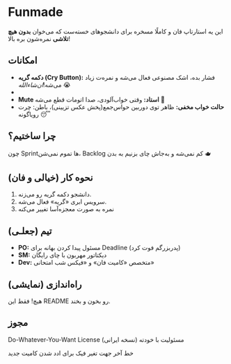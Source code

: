 # Funmade
این یه استارتاپ فان و کاملًا مسخره برای دانشجوهای خسته‌ست که می‌خوان **بدون هیچ تلاشی** نمره‌شون بره بالا!  

## امکانات
- **دکمه گریه (Cry Button):** فشار بده، اشک مصنوعی فعال می‌شه و نمره‌ت زیاد می‌شه!*ان‌شاءالله* 😭
- 
- **Mute استاد:** وقتی خواب‌آلودی، صدا اتومات قطع می‌شه 🙉
- **حالت خواب مخفی:** ظاهر توی دوربین حواس‌جمع(پخش عکس تزیینی)، باطن: چرت رویاگونه 😴

## چرا ساختیم؟
چون Sprintها تموم نمی‌شن، Backlog کم نمی‌شه و به‌جاش چای بزنیم به بدن 🫖

## نحوه کار (خیالی و فان)
1. دانشجو دکمه گریه رو می‌زنه.
2. سرویس ابری «گریه» فعال می‌شه.
3. نمره به صورت معجزه‌آسا تغییر می‌کنه

## تیم (جعلـی)
- **PO:** مسئول پیدا کردن بهانه برای Deadline (پدربزرگم فوت کرد)
- **SM:** دیکتاتور مهربون با چای رایگان
- **Dev:** متخصص «کامیت فان» و «فیکس شب امتحانی»

## راه‌اندازی (نمایشی)
هیچ! فقط این README رو بخون و بخند.

## مجوز
Do-Whatever-You-Want License (نسخه ایرانی) مسئولیت با خودته 

خط آخر جهت تغیر فیک برای ادد شدن کامیت جدید
